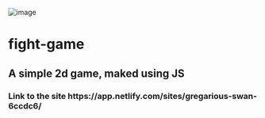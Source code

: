 ![image](https://github.com/JulioMoreiraLeite/fight-game/assets/131260919/3f9748d6-82cc-480b-b87f-d0497e20922d)

<h1>fight-game</h1>
<h2>A simple 2d game, maked using JS</h2>
<h3>Link to the site https://app.netlify.com/sites/gregarious-swan-6ccdc6/</h3>
